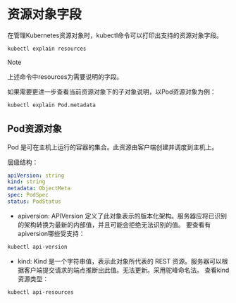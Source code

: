 # 资源对象字段

在管理Kubernetes资源对象时，kubectl命令可以打印出支持的资源对象字段。

```bash
kubectl explain resources
```

> [!NOTE]
> 上述命令中resources为需要说明的字段。

如果需要更进一步查看当前资源对象下的子对象说明，以Pod资源对象为例：

```bash
kubectl explain Pod.metadata
```

## Pod资源对象

Pod 是可在主机上运行的容器的集合。此资源由客户端创建并调度到主机上。

层级结构：

``` yaml
apiVersion: string
kind: string
metadata: ObjectMeta
spec: PodSpec
status: PodStatus
```

- apiversion:
APIVersion 定义了此对象表示的版本化架构。服务器应将已识别的架构转换为最新的内部值，并且可能会拒绝无法识别的值。
要查看有apiversion哪些受支持：

```bash
kubectl api-version
```

- kind:
Kind 是一个字符串值，表示此对象所代表的 REST 资源。服务器可以根据客户端提交请求的端点推断出此值。无法更新。采用驼峰命名法。
查看kind资源类型：

```bash
kubectl api-resources
```

